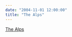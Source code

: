 ```yaml
---
date: "2004-11-01 12:00:00"
title: "The Alps"
---
```


[The Alps](/lemire/blog/2004/11-01-the-alps)

